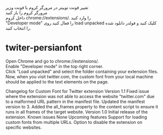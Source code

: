 تغییر فونت توییتر در مرورگر کروم با فونت وزیر<br>
مرورگر کروم را باز کنید <br>
داخل کروم  chrome://extensions/.  را وارد کنید<br>
"Developer mode" را فعال کنید
روی load unpacked کلیک کنید و فولدر دانلود شده را انتخاب کنید.
# twiter-persianfont
Open Chrome and go to chrome://extensions/. <br>
Enable "Developer mode" in the top right corner. <br>
Click "Load unpacked" and select the folder containing your extension files. <br>
Now, when you visit twitter.com, the custom font from your local machine should be applied to the text elements on the page. <br>

Changelog for Custom Font for Twitter extension
Version 1.1
Fixed issue where the extension was not able to access the website "twitter.com" due to a malformed URL pattern in the manifest file.
Updated the manifest version to 3.
Added the all_frames property to the content script to ensure it runs in all frames of the target website.
Version 1.0
Initial release of the extension.
Known issues
None
Upcoming features
Support for loading custom fonts from multiple URLs.
Option to disable the extension on specific websites.
